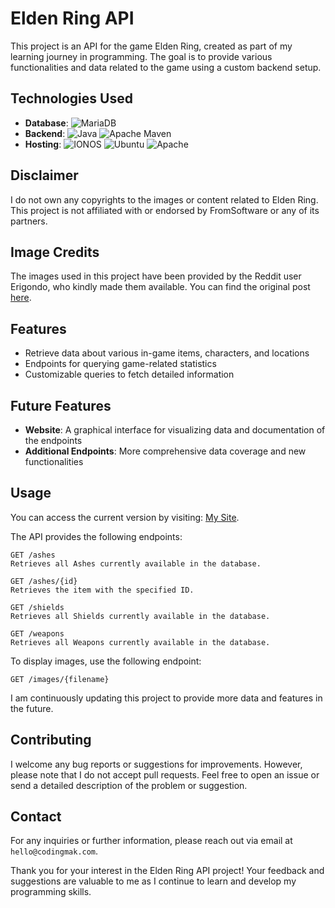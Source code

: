 

# Elden Ring API

This project is an API for the game Elden Ring, created as part of my learning journey in programming. The goal is to provide various functionalities and data related to the game using a custom backend setup.

## Technologies Used

- **Database**: ![MariaDB](https://img.shields.io/badge/MariaDB-003545?style=flat&logo=mariadb&logoColor=white)
- **Backend**: ![Java](https://img.shields.io/badge/java-%23ED8B00.svg?style=flat&logo=openjdk&logoColor=white) ![Apache Maven](https://img.shields.io/badge/Apache%20Maven-C71A36?style=flat&logo=Apache%20Maven&logoColor=white)
- **Hosting**: ![IONOS](https://img.shields.io/badge/IONOS-00F) ![Ubuntu](https://img.shields.io/badge/Ubuntu-E95420?style=flat&logo=ubuntu&logoColor=white) ![Apache](https://img.shields.io/badge/apache-%23D42029.svg?style=flat&logo=apache&logoColor=white)

## Disclaimer

I do not own any copyrights to the images or content related to Elden Ring. This project is not affiliated with or endorsed by FromSoftware or any of its partners.

## Image Credits

The images used in this project have been provided by the Reddit user Erigondo, who kindly made them available. You can find the original post [here](https://www.reddit.com/r/fromsoftware/comments/tqoav1/all_game_item_images_sfx_spell_textures_elden_ring/).

## Features

- Retrieve data about various in-game items, characters, and locations
- Endpoints for querying game-related statistics
- Customizable queries to fetch detailed information

## Future Features

- **Website**: A graphical interface for visualizing data and documentation of the endpoints
- **Additional Endpoints**: More comprehensive data coverage and new functionalities

## Usage

You can access the current version by visiting: [My Site](https://erapi.codingmak.com/shields).

The API provides the following endpoints:

```
GET /ashes
Retrieves all Ashes currently available in the database.
```
```
GET /ashes/{id}
Retrieves the item with the specified ID.
```
```
GET /shields
Retrieves all Shields currently available in the database.
```
```
GET /weapons
Retrieves all Weapons currently available in the database.
```

To display images, use the following endpoint:
```
GET /images/{filename}
```

I am continuously updating this project to provide more data and features in the future.

## Contributing

I welcome any bug reports or suggestions for improvements. However, please note that I do not accept pull requests. Feel free to open an issue or send a detailed description of the problem or suggestion.

## Contact

For any inquiries or further information, please reach out via email at `hello@codingmak.com`.

Thank you for your interest in the Elden Ring API project! Your feedback and suggestions are valuable to me as I continue to learn and develop my programming skills.

